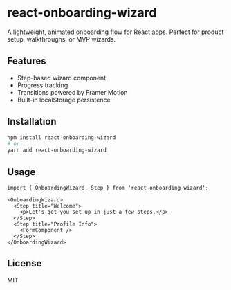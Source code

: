 # react-onboarding-wizard

A lightweight, animated onboarding flow for React apps. Perfect for product setup, walkthroughs, or MVP wizards.

## Features

- Step-based wizard component
- Progress tracking
- Transitions powered by Framer Motion
- Built-in localStorage persistence

## Installation

```bash
npm install react-onboarding-wizard
# or
yarn add react-onboarding-wizard
```

## Usage

```tsx
import { OnboardingWizard, Step } from 'react-onboarding-wizard';

<OnboardingWizard>
  <Step title="Welcome">
    <p>Let's get you set up in just a few steps.</p>
  </Step>
  <Step title="Profile Info">
    <FormComponent />
  </Step>
</OnboardingWizard>
```

## License

MIT
